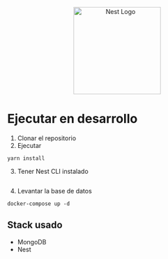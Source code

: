 <p align="center">
  <a href="http://nestjs.com/" target="blank"><img src="https://nestjs.com/img/logo-small.svg" width="200" alt="Nest Logo" /></a>
</p>

# Ejecutar en desarrollo

1. Clonar el repositorio
2. Ejecutar

```
yarn install
```

3. Tener Nest CLI instalado

```npm i -g @nestjs/cli

```

4. Levantar la base de datos

```
docker-compose up -d
```

## Stack usado

- MongoDB
- Nest
